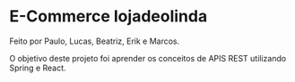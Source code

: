 # E-Commerce lojadeolinda

Feito por Paulo, Lucas, Beatriz, Erik e Marcos.

O objetivo deste projeto foi aprender os conceitos de APIS REST utilizando Spring e React.

